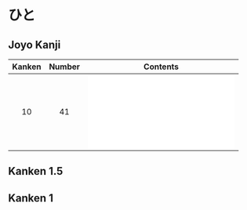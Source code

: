
# ひと

## Joyo Kanji

| Kanken | Number | Contents   |
| :----: | :----: | ---------- |
|   10   |   41   | ![一](一.md) |

## Kanken 1.5

## Kanken 1
